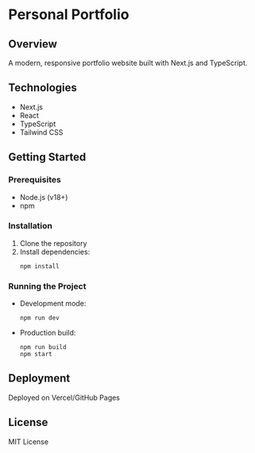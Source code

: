 # Personal Portfolio

## Overview
A modern, responsive portfolio website built with Next.js and TypeScript.

## Technologies
- Next.js
- React
- TypeScript
- Tailwind CSS

## Getting Started

### Prerequisites
- Node.js (v18+)
- npm

### Installation
1. Clone the repository
2. Install dependencies:
   ```
   npm install
   ```

### Running the Project
- Development mode:
  ```
  npm run dev
  ```
- Production build:
  ```
  npm run build
  npm start
  ```

## Deployment
Deployed on Vercel/GitHub Pages

## License
MIT License
